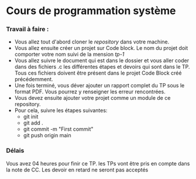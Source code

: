 # Cours de programmation système
### Travail à faire :
- Vous allez tout d'abord cloner le *repository* dans votre machine.
- Vous allez ensuite créer un projet sur Code block. Le nom du projet doit comporter votre nom suivi de la mension *tp-1*
- Vous allez suivre le document qui est dans le dossier et vous aller coder dans des fichiers .c les différentes étapes et devoirs qui sont dans le TP. Tous ces fichiers doivent être présent dans le projet Code Block créé précédemment. 
- Une fois terminé, vous déver ajouter un rapport complet du TP sous le format PDF. Vous pourrez y renseigner les erreur rencontrées.
- Vous devez ensuite ajouter votre projet comme un module de ce repository.
- Pour cela, suivre les étapes suivantes: 
    - git init
    - git add .
    - git commit -m "First commit"
    - git push origin main

### Délais
Vous avez 04 heures pour finir ce TP. les TPs vont être pris en compte dans la note de CC. Les devoir en retard ne seront pas acceptés

